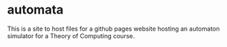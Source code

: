 # automata

This is a site to host files for a github pages website hosting an automaton simulator for a Theory of Computing course.
